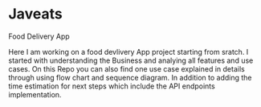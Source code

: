 # Javeats
Food Delivery App

Here I am working on a food devlivery App project starting from sratch.
I started with understanding the Business and analying all features and use cases.
On this Repo you can also find one use case explained in details through using flow chart and sequence diagram.
In addition to adding the time estimation for next steps which include the API endpoints implementation. 
